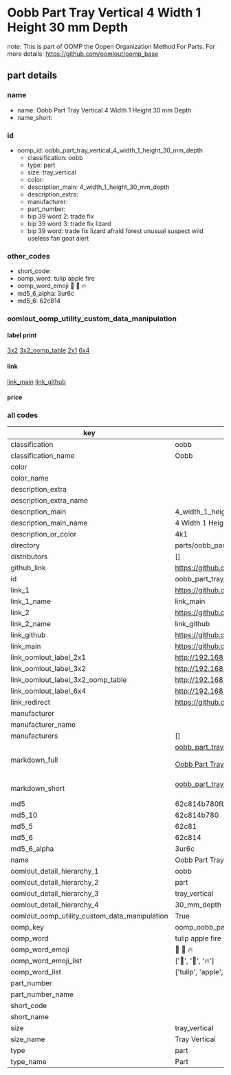 # Oobb Part Tray Vertical 4 Width 1 Height 30 mm Depth  

note: This is part of OOMP the Oopen Organization Method For Parts. For more details: https://github.com/oomlout/oomp_base

##  part details
  







### name
* name: Oobb Part Tray Vertical 4 Width 1 Height 30 mm Depth
* name_short: 
### id
* oomp_id: oobb_part_tray_vertical_4_width_1_height_30_mm_depth
  * classification: oobb
  * type: part
  * size: tray_vertical
  * color: 
  * description_main: 4_width_1_height_30_mm_depth
  * description_extra: 
  * manufacturer: 
  * part_number: 
  * bip 39 word 2: trade fix
  * bip 39 word 3: trade fix lizard
  * bip 39 word: trade fix lizard afraid forest unusual suspect wild useless fan goat alert

### other_codes
* short_code: 
* oomp_word: tulip apple fire
* oomp_word_emoji :tulip: :apple: :fire:
* md5_6_alpha: 3ur6c
* md5_6: 62c814






### oomlout_oomp_utility_custom_data_manipulation
#### label print
[3x2](http://192.168.1.245:1112/?label=oomp%203ur6c)
[3x2_oomp_table](http://192.168.1.108:1112/?label=oomp%203ur6c)
[2x1](http://192.168.1.242:1112/?label=oomp%203ur6c)
[6x4](http://192.168.1.55:1112/?label=oomp%203ur6c)    

#### link

[link_main](https://github.com/oomlout/oomlout_oomp_version_1_messy/tree/main/parts/oobb_part_tray_vertical_4_width_1_height_30_mm_depth) [link_github](https://github.com/oomlout/oomlout_oomp_version_1_messy/tree/main/parts/oobb_part_tray_vertical_4_width_1_height_30_mm_depth)                             

#### price







### all codes 
| key | value |  
| --- | --- |  
| classification | oobb |  
| classification_name | Oobb |  
| color |  |  
| color_name |  |  
| description_extra |  |  
| description_extra_name |  |  
| description_main | 4_width_1_height_30_mm_depth |  
| description_main_name | 4 Width 1 Height 30 mm Depth |  
| description_or_color | 4k1 |  
| directory | parts/oobb_part_tray_vertical_4_width_1_height_30_mm_depth |  
| distributors | [] |  
| github_link | https://github.com/oomlout/oomlout_oomp_part_src/tree/main/parts/oobb_part_tray_vertical_4_width_1_height_30_mm_depth |  
| id | oobb_part_tray_vertical_4_width_1_height_30_mm_depth |  
| link_1 | https://github.com/oomlout/oomlout_oomp_version_1_messy/tree/main/parts/oobb_part_tray_vertical_4_width_1_height_30_mm_depth |  
| link_1_name | link_main |  
| link_2 | https://github.com/oomlout/oomlout_oomp_version_1_messy/tree/main/parts/oobb_part_tray_vertical_4_width_1_height_30_mm_depth |  
| link_2_name | link_github |  
| link_github | https://github.com/oomlout/oomlout_oomp_version_1_messy/tree/main/parts/oobb_part_tray_vertical_4_width_1_height_30_mm_depth |  
| link_main | https://github.com/oomlout/oomlout_oomp_version_1_messy/tree/main/parts/oobb_part_tray_vertical_4_width_1_height_30_mm_depth |  
| link_oomlout_label_2x1 | http://192.168.1.242:1112/?label=oomp%203ur6c |  
| link_oomlout_label_3x2 | http://192.168.1.245:1112/?label=oomp%203ur6c |  
| link_oomlout_label_3x2_oomp_table | http://192.168.1.108:1112/?label=oomp%203ur6c |  
| link_oomlout_label_6x4 | http://192.168.1.55:1112/?label=oomp%203ur6c |  
| link_redirect | https://github.com/oomlout/oomlout_oomp_version_1_messy/tree/main/parts/oobb_part_tray_vertical_4_width_1_height_30_mm_depth |  
| manufacturer |  |  
| manufacturer_name |  |  
| manufacturers | [] |  
| markdown_full | [oobb_part_tray_vertical_4_width_1_height_30_mm_depth](none)<br>[](none)<br>[Oobb Part Tray Vertical 4 Width 1 Height 30 Mm Depth](none)<br><br> |  
| markdown_short | [oobb_part_tray_vertical_4_width_1_height_30_mm_depth](none)<br><br> |  
| md5 | 62c814b780fb1b5bb92d904905960735 |  
| md5_10 | 62c814b780 |  
| md5_5 | 62c81 |  
| md5_6 | 62c814 |  
| md5_6_alpha | 3ur6c |  
| name | Oobb Part Tray Vertical 4 Width 1 Height 30 mm Depth |  
| oomlout_detail_hierarchy_1 | oobb |  
| oomlout_detail_hierarchy_2 | part |  
| oomlout_detail_hierarchy_3 | tray_vertical |  
| oomlout_detail_hierarchy_4 | 30_mm_depth |  
| oomlout_oomp_utility_custom_data_manipulation | True |  
| oomp_key | oomp_oobb_part_tray_vertical_4_width_1_height_30_mm_depth |  
| oomp_word | tulip apple fire |  
| oomp_word_emoji | :tulip: :apple: :fire: |  
| oomp_word_emoji_list | [':tulip:', ':apple:', ':fire:'] |  
| oomp_word_list | ['tulip', 'apple', 'fire'] |  
| part_number |  |  
| part_number_name |  |  
| short_code |  |  
| short_name |  |  
| size | tray_vertical |  
| size_name | Tray Vertical |  
| type | part |  
| type_name | Part |  
